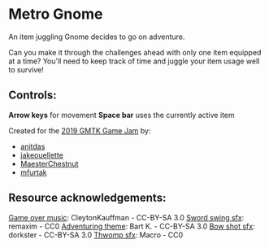 # Metro Gnome

An item juggling Gnome decides to go on adventure.

Can you make it through the challenges ahead with only one item equipped at a time? You'll need to keep track of time and juggle your item usage well to survive!

## Controls:
**Arrow keys** for movement
**Space bar** uses the currently active item

Created for the [2019 GMTK Game Jam](https://itch.io/jam/gmtk-2019) by:
* [anitdas](https://github.com/anitdas)
* [jakeouellette](https://github.com/jakeouellette)
* [MaesterChestnut](https://github.com/MaesterChestnut)
* [mfurtak](https://github.com/mfurtak)

## Resource acknowledgements:
[Game over music](https://opengameart.org/content/game-over-theme): CleytonKauffman - CC-BY-SA 3.0
[Sword swing sfx](https://opengameart.org/content/3-melee-sounds): remaxim - CC0
[Adventuring theme](https://opengameart.org/content/hold-the-line-orchestral-remix): Bart K. - CC-BY-SA 3.0
[Bow shot sfx](https://opengameart.org/content/bow-arrow-shot): dorkster - CC-BY-SA 3.0
[Thwomp sfx](https://opengameart.org/content/jump-landing): Macro - CC0
